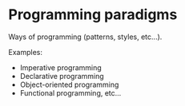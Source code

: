 # Programming paradigms

Ways of programming (patterns, styles, etc...).

Examples:

* Imperative programming
* Declarative programming
* Object-oriented programming
* Functional programming, etc...
